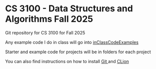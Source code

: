 # CS 3100 - Data Structures and Algorithms Fall 2025

Git repository for CS 3100 for Fall 2025

Any example code I do in class will go into [inClassCodeExamples](./inClassCodeExamples)

Starter and example code for projects will be in folders for each project

You can also find instructions on how to install [Git ](GIT_INSTALL.md)and [CLion](CLION_INSTALL.md)
